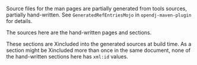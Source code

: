 Source files for the man pages are partially generated from tools sources,
partially hand-written.
See `GeneratedRefEntriesMojo` in `opendj-maven-plugin` for details.

The sources here are the hand-written pages and sections.

These sections are Xincluded into the generated sources at build time.
As a section might be Xincluded more than once in the same document,
none of the hand-written sections here has `xml:id` values.
